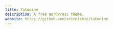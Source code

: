 ```yaml
---
title: Tatooine
description: A free WordPress theme.
website: https://github.com/ericnishio/tatooine
---
```

